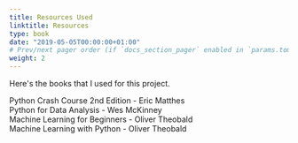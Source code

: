 ```yaml
---
title: Resources Used
linktitle: Resources
type: book
date: "2019-05-05T00:00:00+01:00"
# Prev/next pager order (if `docs_section_pager` enabled in `params.toml`)
weight: 2
---
```


Here's the books that I used for this project. 



Python Crash Course 2nd Edition - Eric Matthes   
Python for Data Analysis - Wes McKinney   
Machine Learning for Beginners - Oliver Theobald   
Machine Learning with Python - Oliver Theobald   
